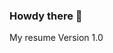 ### Howdy there 👋

<!--
**Jaem-x/jaem-x** is a ✨ _special_ ✨ repository because its `README.md` (this file) appears on your GitHub profile.

Hola a todos.
Mi nombre es Alfonso Estrada Moreno, Soy un QA Engineer con 6 años de experiencia, soy una persona muy alegre y que le gusta mucho su trabajo
una de mis frases favoritas que me describe en mi trabajo es la siguiente:
La tecnología por sí sola no basta. También tenemos que poner el corazón” – Jane Goodall


- 🔭 I’m currently working on ... Visor ADL acquired by Credijusto
- 🌱 I’m currently learning ... un poco de automatización con python o java solo se lo básico pero lo estudio para que no se me olvide


- 🤔 I’m looking for help with ... mejorar mis skill y aprender cada día mas cosas de las personas con las que trabajo

- 💬 Ask me about ... Apis, pruebas funcionales, pruebas no funciolanes, pruebas UAT y todo lo que tengas duda hacerca de mi trabajo

- 📫 How to reach me: ...
Correo:
Jaem93@hotmail.com

Linkedin:
https://www.linkedin.com/in/alfonso-estrada-moreno/

Número Celular:
5576743185


- ⚡ Fun facts: ...
Me encanta mi trabajo 💻 
Amo mi méxico y solo me falta los estados del norte del país para terminar de conocerlos todos. 🇲🇽
✈️ Me gusta viajar, así que podría decir que hoy estoy en algún Estado de México o Fuera de él ✈️
✈️ Me gusta viajar de noche para ver el sol ocultarse o en los primero vuelo para ver el amanecer :sunrise:
🌊 Me gusta el mar y bucear
🇹🇭 Mi primer viaje fuera de México fue Thailand
-->

My resume Version 1.0
